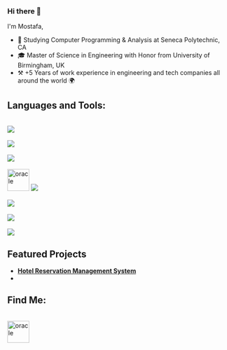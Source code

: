### Hi there 👋

I'm Mostafa,
<br>

<!--![](https://komarev.com/ghpvc/?username=most4f4)-->

- 🔭 Studying Computer Programming & Analysis at Seneca Polytechnic, CA
- 🎓 Master of Science in Engineering with Honor from University of Birmingham, UK
- ⚒️ +5 Years of work experience in engineering and tech companies all around the world 🌍

## Languages and Tools:

<p>
    <br>
    <img src="https://skillicons.dev/icons?i=py,java,cpp,c,swift,php" />
    <br>
    <br>
    <img src="https://skillicons.dev/icons?i=js,html,css,sass,nodejs,express" />
    <br>
    <br>
    <img src="https://skillicons.dev/icons?i=react,nextjs,angular,bootstrap,tailwind,wordpress" />
    <br>
    <br>
    <img src="https://icongr.am/devicon/oracle-original.svg?size=128&color=currentColor" alt="oracle" width="50" height="50"/> 
    <img src="https://skillicons.dev/icons?i=postgres,mongodb,firebase,mysql,docker" />
    <br>
    <br>
    <img src="https://skillicons.dev/icons?i=aws,gherkin,autocad,regex,atom,vite" />
    <br>
    <br>
    <img src="https://skillicons.dev/icons?i=visualstudio,vscode,github,githubactions,git,postman" />
    <br>
    <br>
    <img src="https://skillicons.dev/icons?i=windows,apple,linux,ubuntu" />
  </a>
</p>

## Featured Projects

- [**Hotel Reservation Management System**](hhttps://github.com/most4f4/Hotel-Reservation-Management-System-.git)
-

## Find Me:

<br>
<a href="https://www.linkedin.com/in/mostafa-shah/"><img src="https://icongr.am/devicon/linkedin-original.svg?size=128&color=currentColor" alt="oracle" width="50" height="50"/></a>
